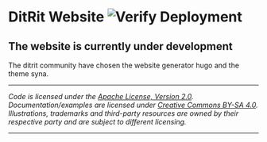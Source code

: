 
# DitRit Website ![Verify Deployment](https://github.com/ditrit/ditrit.github.io/workflows/Verify%20Deployment/badge.svg)

## The website is currently under development

The ditrit community have chosen the website generator hugo and the theme syna.

----

*Code is licensed under the [Apache License, Version 2.0](/LICENSE).*  
*Documentation/examples are licensed under [Creative Commons BY-SA 4.0](/docs/LICENSE).*  
*Illustrations, trademarks and third-party resources are owned by their respective party and are subject to different licensing.*

----

